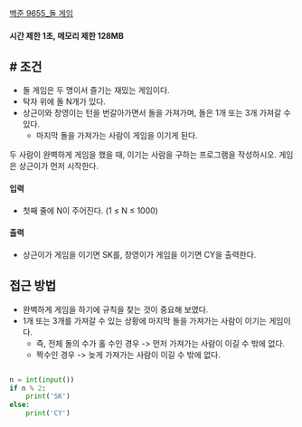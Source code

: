 

[백준 9655_돌 게임](https://www.acmicpc.net/problem/9655)


#### 시간 제한 1초, 메모리 제한 128MB


## # 조건

- 돌 게임은 두 명이서 즐기는 재밌는 게임이다.
- 탁자 위에 돌 N개가 있다. 
- 상근이와 창영이는 턴을 번갈아가면서 돌을 가져가며, 돌은 1개 또는 3개 가져갈 수 있다. 
	- 마지막 돌을 가져가는 사람이 게임을 이기게 된다.

두 사람이 완벽하게 게임을 했을 때, 이기는 사람을 구하는 프로그램을 작성하시오. 게임은 상근이가 먼저 시작한다.



#### 입력
- 첫째 줄에 N이 주어진다. (1 ≤ N ≤ 1000)



#### 출력
- 상근이가 게임을 이기면 SK를, 창영이가 게임을 이기면 CY을 출력한다.



## 접근 방법

- 완벽하게 게임을 하기에 규칙을 찾는 것이 중요해 보였다.
- 1개 또는 3개를 가져갈 수 있는 상황에 마지막 돌을 가져가는 사람이 이기는 게임이다.
	- 즉, 전체 돌의 수가 홀 수인 경우 -> 먼저 가져가는 사람이 이길 수 밖에 없다.
	- 짝수인 경우 -> 늦게 가져가는 사람이 이길 수 밖에 없다.


```python

n = int(input())
if n % 2:
    print('SK')
else:
    print('CY')
```